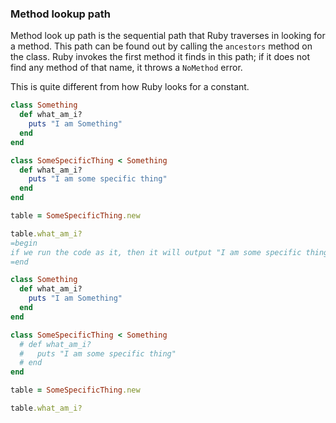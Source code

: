 ###  Method lookup path

Method look up path is the sequential path that Ruby traverses in looking for a method. This path can be found out by calling the `ancestors` method on the class. Ruby invokes the first method it finds in this path; if it does not find any method of that name, it throws a `NoMethod` error.

This is quite different from how Ruby looks for a constant.

```ruby
class Something
  def what_am_i?
    puts "I am Something"
  end
end

class SomeSpecificThing < Something
  def what_am_i?
    puts "I am some specific thing"
  end
end

table = SomeSpecificThing.new

table.what_am_i?
=begin
if we run the code as it, then it will output "I am some specific thing". however, if we comment out the method what_am_i?  defined in SomeSpecificThing, then Ruby executes the same method defined in Something, because Something comes next to SomeSpecificThing in the method look up path.
=end

class Something
  def what_am_i?
    puts "I am Something"
  end
end

class SomeSpecificThing < Something
  # def what_am_i?
  #   puts "I am some specific thing"
  # end
end

table = SomeSpecificThing.new

table.what_am_i?
```

###